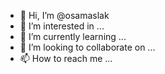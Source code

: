 - 👋 Hi, I’m @osamaslak
- 👀 I’m interested in ...
- 🌱 I’m currently learning ...
- 💞️ I’m looking to collaborate on ...
- 📫 How to reach me ...

<!---
osamaslak/osamaslak is a ✨ special ✨ repository because its `README.md` (this file) appears on your GitHub profile.
You can click the Preview link to take a look at your changes.
--->
